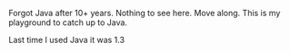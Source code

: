 Forgot Java after 10+ years.
Nothing to see here. Move along.
This is my playground to catch up to Java.

Last time I used Java it was 1.3
